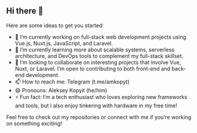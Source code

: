 ## Hi there 👋

Here are some ideas to get you started:

- 🔭 I’m currently working on full-stack web development projects using Vue.js, Nuxt.js, JavaScript, and Laravel.
- 🌱 I’m currently learning more about scalable systems, serverless architecture, and DevOps tools to complement my full-stack skillset.
- 👯 I’m looking to collaborate on interesting projects that involve Vue, Nuxt, or Laravel. I’m open to contributing to both front-end and back-end development.
- 📫 How to reach me: Telegram (t.me/amkopyt)
- 😄 Pronouns: Aleksey Kopyit (he/him)
- ⚡ Fun fact: I’m a tech enthusiast who loves exploring new frameworks and tools, but I also enjoy tinkering with hardware in my free time!

Feel free to check out my repositories or connect with me if you’re working on something exciting!
